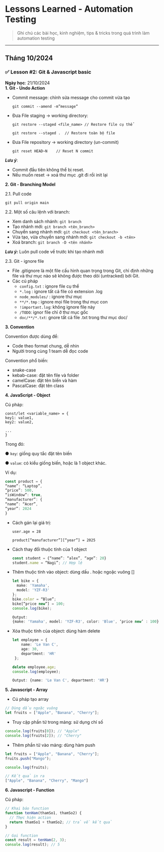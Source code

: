 # Lessons Learned - Automation Testing

> Ghi chú các bài học, kinh nghiệm, tips & tricks trong quá trình làm automation testing

---

## Tháng 10/2024

### ✅ Lesson #2: Git & Javascript basic

**Ngày học**: 21/10/2024  
__1. Git -  Undo Action__
- Commit message: chỉnh sửa message cho commit vừa tạo
  ````
  git commit --amend -m”message”
  ````
- Đưa File staging → working directory:
  ````
  git restore --staged <file_name> // Restore file cụ thể
  ````
  ````
  git restore --staged .  // Restore toàn bộ file
  ````
- Đưa File repository → working directory (un-commit)
  ````
  git reset HEAD~N    // Reset N commit
  ````
***Lưu ý***:
- Commit đầu tiên không thể bị reset.
- Nếu muốn reset → xoá thư mục .git đi rồi init lại

__2. Git - Branching Model__

2.1. Pull code

`git pull origin main`

2.2. Một số câu lệnh với branch:

  - Xem danh sách nhánh: `git branch`
  - Tạo nhánh mới:  `git branch <tên_branch>`
  - Chuyển sang nhánh mới:  `git checkout <tên_branch>`
  - Vừa tạo, vừa chuyển sang nhánh mới:  `git checkout -b <tên>`
  - Xoá branch: `git branch -D <tên nhánh>`

   ***Lưu ý:*** Luôn pull code về trước khi tạo nhánh mới

2.3. Git - ignore file
- File .gitignore là một file cấu hình quan trọng trong Git, chỉ định những file và thư mục nào sẽ không được theo dõi (untracked) bởi Git.
- Các cú pháp
  - `config.txt` : ignore file cụ thể
  - `*.log`  : ignore tất cả file có extension .log
  - `node_modules/` : ignore thư mục
  - `**/*.tmp` : ignore mọi file trong thư mục con
  - `!important.log`: không ignore file này
  - `/TODO`: ignor file chỉ ở thư mục gốc
  - `doc/**/*.txt`: gnore tất cả file .txt trong thư mục doc/

__3. Convention__

Convention được dùng để:
- Code theo format chung, dễ nhin
- Người trong cùng 1 team dễ đọc code

Convention phổ biến:
- snake-case
- kebab-case: đặt tên file và folder
- camelCase: đặt tên biến và hàm
- PascalCase: đặt tên class

__4. JavaScript - Object__

Cú pháp:
````
const/let <variable_name> = {
key1: value1,
key2: value2,

...
}
````
Trong đó:

● `key`: giống quy tắc đặt tên
biến

● `value`: có kiểu giống biến,
hoặc là 1 object khác.

Ví dụ:
````typescript
const product = {
“name”: “Laptop”,
“price”: 500,
“isWindow”: true,
“manufacturer”: {
“name”: “Acer”,
“year”: 2024
}
````
- Cách gán lại giá trị:
  
  `user.age = 28`
  
  `product[“manufacturer”][“year”] = 2025`

- Cách thay đổi thuộc tính của 1 object

  ````typescript
  const student = {“name”: “alex”, “age”: 20}
  student.name = “Nagi”; // Hợp lệ
  ````

- Thêm thuộc tính vào object: dùng dấu . hoặc ngoặc vuông []
  ````typescript
  let bike = {
    make: 'Yamaha',
    model: 'YZF-R3'
  };
  bike.color = “Blue”;
  bike[“price new”] = 100;
  console.log(bike);

  Output: 
  {make: 'Yamaha', model: 'YZF-R3', color: 'Blue', ‘price new’ : 100}
  ````
- Xóa thuộc tính của object: dùng hàm delete
  ````typescript
  let employee = {
      name: 'Le Van C',
      age: 30,
      department: 'HR'
   };

  delete employee.age;
  console.log(employee);

  Output: {name: 'Le Van C', department: 'HR'}
  ````

__5. Javascript - Array__
  
  - Cú pháp tạo array
  ````typescript
  // Dùng dấu ngoặc vuông
  let fruits = ["Apple", "Banana", "Cherry"];
  ````
  - Truy cập phần tử trong mảng: sử dụng chỉ số
  ````typescript
  console.log(fruits[0]); // "Apple"
  console.log(fruits[2]); // "Cherry"
  ````
  - Thêm phần tử vào mảng: dùng hàm push 
  ````typescript
  let fruits = ["Apple", "Banana", "Cherry"];
  fruits.push("Mango");

  console.log(fruits);

  // Kết quả in ra
  ["Apple", "Banana", "Cherry", "Mango"]
  ````

__6. Javascript - Function__

Cú pháp:
````typescript
// Khai báo function
function tenHam(thamSo1, thamSo2) {
  // Thực hiện action
  return thamSo1 + thamSo2; // trả về kết quả
}

// Gọi function
const result = tenHam(2, 3);
console.log(result); // 5
````

